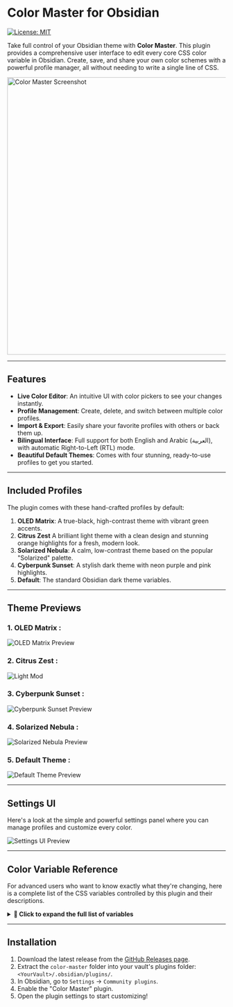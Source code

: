 # Color Master for Obsidian

[![License: MIT](https://img.shields.io/badge/License-MIT-yellow.svg)](https://opensource.org/licenses/MIT)

Take full control of your Obsidian theme with **Color Master**. This plugin provides a comprehensive user interface to edit every core CSS color variable in Obsidian. Create, save, and share your own color schemes with a powerful profile manager, all without needing to write a single line of CSS.

<img width="2560" height="640" alt="Color Master Screenshot" src="Images/color-master-2560x640.png" />

---

## Features

* **Live Color Editor**: An intuitive UI with color pickers to see your changes instantly.
* **Profile Management**: Create, delete, and switch between multiple color profiles.
* **Import & Export**: Easily share your favorite profiles with others or back them up.
* **Bilingual Interface**: Full support for both English and Arabic (العربية), with automatic Right-to-Left (RTL) mode.
* **Beautiful Default Themes**: Comes with four stunning, ready-to-use profiles to get you started.

---

## Included Profiles

The plugin comes with these hand-crafted profiles by default:

1.  **OLED Matrix**: A true-black, high-contrast theme with vibrant green accents.
2.  **Citrus Zest** A brilliant light theme with a clean design and stunning orange highlights for a fresh, modern look.
3.  **Solarized Nebula**: A calm, low-contrast theme based on the popular "Solarized" palette.
4.  **Cyberpunk Sunset**: A stylish dark theme with neon purple and pink highlights.
5.  **Default**: The standard Obsidian dark theme variables.

---

## Theme Previews

### 1. OLED Matrix :  

<img alt="OLED Matrix Preview" src="Images/oled-matrix.png" />

### 2. Citrus Zest : 

<img alt="Light Mod" src="Images/citruz-zest.png" />

### 3. Cyberpunk Sunset : 

<img alt="Cyberpunk Sunset Preview" src="Images/cyber-punk.png" />

### 4. Solarized Nebula :

<img alt="Solarized Nebula Preview" src="Images/solarized-nebula.png" />

### 5. Default Theme : 

<img alt="Default Theme Preview" src="Images/default.png" />


---

## Settings UI

Here's a look at the simple and powerful settings panel where you can manage profiles and customize every color.

<img alt="Settings UI Preview" src="Images/settings-ui.png" />

---

## Color Variable Reference

For advanced users who want to know exactly what they're changing, here is a complete list of the CSS variables controlled by this plugin and their descriptions.

<details>
<summary><strong>🎨 Click to expand the full list of variables</strong></summary>

| Variable | Description |
|---|---|
| **Backgrounds** | |
| `--background-primary` | Main background color for the entire app, especially for editor and note panes. |
| `--background-primary-alt` | An alternate background color, often used for the active line in the editor. |
| `--background-secondary` | Secondary background, typically used for sidebars and other UI panels. |
| `--background-secondary-alt`| An alternate secondary background, used for the file explorer's active file. |
| `--background-modifier-border`| The color of borders on various UI elements like buttons and inputs. |
| `--background-modifier-border-hover`| The border color when you hover over an element. |
| `--background-modifier-border-focus`| The border color for a focused element, like a selected text field. |
| `--background-modifier-flair`| Background color for special UI elements, like the 'Syncing' or 'Indexing' status. |
| `--background-modifier-hover` | The background color of elements when you hover over them (e.g., list items). |
| `--background-modifier-active`| The background color of an element when it's actively being clicked or is selected. |
| **Text** | |
| `--text-normal` | The default text color for all notes and most of the UI. |
| `--text-muted` | A slightly faded text color, used for less important information like file metadata. |
| `--text-faint` | The most faded text color, for very subtle UI text or disabled elements. |
| `--text-on-accent` | Text color that appears on top of accented backgrounds (like on a primary button). |
| `--text-accent` | The primary accent color for text, used for links and highlighted UI elements. |
| `--text-accent-hover` | The color of accent text (like links) when you hover over it. |
| `--text-selection` | The background color of text that you have selected with your cursor. |
| `--text-highlight-bg` | The background color for text highlighted with `==highlight==` syntax. |
| **Interactive Elements** | |
| `--interactive-normal` | The background color for interactive elements like buttons. |
| `--interactive-hover` | The background color for interactive elements when hovered. |
| `--interactive-accent` | The accent color for important interactive elements (e.g., the 'Create' button). |
| `--interactive-accent-hover`| The accent color for important interactive elements when hovered. |
| `--interactive-success` | Color indicating a successful operation (e.g., green). |
| `--interactive-error` | Color indicating an error (e.g., red). |
| `--interactive-warning` | Color indicating a warning (e.g., yellow). |
| **UI Elements** | |
| `--titlebar-background` | The background color of the main window's title bar. |
| `--titlebar-background-focused`| The title bar background color when the window is active. |
| `--titlebar-text-color` | The text color in the title bar. |
| `--sidebar-background` | Specifically targets the background of the sidebars. |
| `--sidebar-border-color` | The color of the border next to the sidebars. |
| `--header-background` | The background for headers within panes (e.g., note title header). |
| `--header-border-color` | The border color below pane headers. |
| `--vault-name-color` | The color of your vault's name in the top-left corner. |
| **Misc** | |
| `--scrollbar-thumb-bg` | The color of the draggable part of the scrollbar. |
| `--scrollbar-bg` | The color of the scrollbar track (the background). |
| `--divider-color` | The color of horizontal lines (`---`) and other dividers in the UI. |
| `--checklist-done-color` | The color of the checkmark and text for a completed to-do item. |

</details>

---

## Installation

1.  Download the latest release from the [GitHub Releases page](https://github.com/yazanammar/obsidian-color-master/releases).
2.  Extract the `color-master` folder into your vault's plugins folder: `<YourVault>/.obsidian/plugins/`.
3.  In Obsidian, go to `Settings` -> `Community plugins`.
4.  Enable the "Color Master" plugin.
5.  Open the plugin settings to start customizing!
